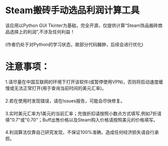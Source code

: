 # Steam搬砖手动选品利润计算工具
该应用以Python GUI Tkinter为基础，完全开源，仅提供计算“Steam饰品搬砖商品选择上的利润”,不涉及任何利益！
####
(作者仍处于对Python的学习状态，故部分代码臃肿，后续会进行优化)
####
# 注意事项：
####
1.请尽量在中国互联网的环境下打开该软件(或暂停使用VPN)，否则将启动速度缓慢或无法正常打开(用于查询当前时间的美元汇率)。
####
2.若在使用时发现错误，请在Issues报告，可能会尽快修复。
####
3.实时美元汇率为1美元的当前汇率；充值折扣请按照小数点方式填写,例如7折请填"0.7"或"0.70"；Buff出售价格以及Steam购入价格请按照美元的价格填写。
####
4.利润算法仅靠自己研究发现，不保证100%准确，造成任何经济损失请自行承担。
